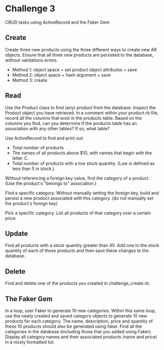 # Challenge 3
CRUD tasks using ActiveRecord and the Faker Gem

## Create
Create three new products using the three different ways to create new AR objects.
Ensure that all three new products are persisted to the database, without validations errors.

- Method 1: object space + set product object attributes + save
- Method 2: object space + hash argument + save
- Method 3: create

## Read
Use the Product class to find (any) product from the database.
Inspect the Product object you have retrieved.
In a comment within your product.rb file, record all the columns that exist in the products table.
Based on the columns you find, can you determine if the products table has an association with any other tables? If so, what table?

Use ActiveRecord to find and print out:
- Total number of products
- The names of all products above $10, with names that begin with the letter C.
- Total number of products with a low stock quantity. (Low is defined as less than 5 in stock.)

Without referencing a foreign key value, find the category of a product. (Use the product's "belongs to" association.)

Find a specific category. Without manually setting the foreign key, build and persist a new product associated with this category. (do not manually set the product's foreign key)

Pick a specific category. List all products of that category over a certain price.

## Update
Find all products with a stock quantity greater than 40.
Add one to the stock quantity of each of these products and then save these changes to the database.

## Delete
Find and delete one of the products you created in challenge_create.rb.

## The Faker Gem
In a loop, user Faker to generate 10 new categories.
Within this same loop, use the newly created and saved category objects to generate 10 new products for each category.
The name, description, price and quantity of these 10 products should also be generated using faker.
Find all the categories in the database (including those that you added using Faker).
Display all category names and their associated products (name and price) in a nicely formatted list.



